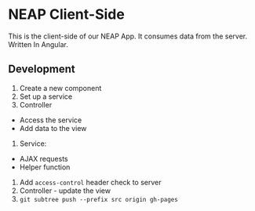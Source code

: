 # NEAP Client-Side

This is the client-side of our NEAP App. It consumes data from the server. Written In Angular.

## Development

1. Create a new component
1. Set up a service
1. Controller
  - Access the service
  - Add data to the view
1. Service:
  - AJAX requests
  - Helper function
1. Add `access-control` header check to server
1. Controller - update the view
1. `git subtree push --prefix src origin gh-pages`
